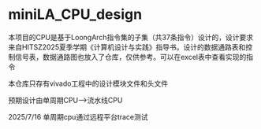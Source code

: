 # miniLA_CPU_design
本项目的CPU是基于LoongArch指令集的子集（共37条指令）设计的，设计要求来自HITSZ2025夏季学期《计算机设计与实践》指导书。设计的数据通路表和控制信号表，数据通路图也放入了仓库，仅供参考。可以在excel表中查看实现的指令

本仓库只存有vivado工程中的设计模块文件和头文件

预期设计由单周期CPU-->流水线CPU

2025/7/16 单周期cpu通过远程平台trace测试
